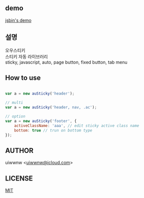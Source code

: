 ## demo

[jsbin's demo](https://jsbin.com/weromaqaxe)

## 설명

오우스티키      
스티키 자동 라이브러리           
sticky, javascript, auto, page button, fixed button, tab menu


## How to use

```javascript

var a = new auSticky('header');

// multi
var a = new auSticky('header, nav, .ac');

// option
var a = new auSticky('footer', {
    activeClassName: 'aaa', // edit sticky active class name
    bottom: true // trun on bottom type 
});

```
## AUTHOR

uiwwnw &lt;[uiwwnw@icloud.com](mailto:uiwwnw@icloud.com)&gt;

## LICENSE

[MIT](https://uiwwnw.mit-license.org)